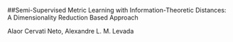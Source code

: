 ##Semi-Supervised Metric Learning with Information-Theoretic Distances: A Dimensionality Reduction Based Approach

Alaor Cervati Neto, Alexandre L. M. Levada 
